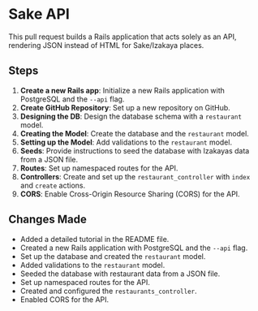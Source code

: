 # Sake API

This pull request builds a Rails application that acts solely as an API, rendering JSON instead of HTML for Sake/Izakaya places.

## Steps

1. **Create a new Rails app**: Initialize a new Rails application with PostgreSQL and the `--api` flag.
2. **Create GitHub Repository**: Set up a new repository on GitHub.
3. **Designing the DB**: Design the database schema with a `restaurant` model.
4. **Creating the Model**: Create the database and the `restaurant` model.
5. **Setting up the Model**: Add validations to the `restaurant` model.
6. **Seeds**: Provide instructions to seed the database with Izakayas data from a JSON file.
7. **Routes**: Set up namespaced routes for the API.
8. **Controllers**: Create and set up the `restaurant_controller` with `index` and `create` actions.
9. **CORS**: Enable Cross-Origin Resource Sharing (CORS) for the API.

## Changes Made

- Added a detailed tutorial in the README file.
- Created a new Rails application with PostgreSQL and the `--api` flag.
- Set up the database and created the `restaurant` model.
- Added validations to the `restaurant` model.
- Seeded the database with restaurant data from a JSON file.
- Set up namespaced routes for the API.
- Created and configured the `restaurants_controller`.
- Enabled CORS for the API.


